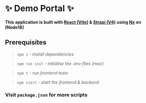 # ✨ Demo Portal ✨

**This application is built with [React (Vite)](https://vitejs.dev/) & [Strapi (V4)](https://strapi.io/) using [Nx](https://nx.dev) on [Node18]**

## Prerequisites

> `npm i` - _install dependencies_

> `npm run init` - _initialise the .env files (mac)_

> `npm t` - _run frontend tests_

> `npm start` - _start the frontend & backend_

### Visit `package.json` for more scripts
